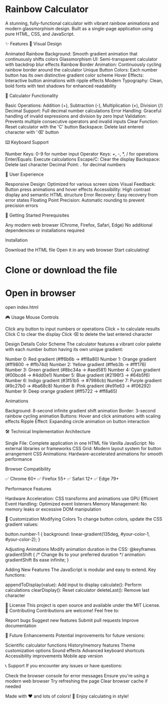# Rainbow Calculator
A stunning, fully-functional calculator with vibrant rainbow animations and modern glassmorphism design. Built as a single-page application using pure HTML, CSS, and JavaScript.

✨ Features
🎨 Visual Design

Animated Rainbow Background: Smooth gradient animation that continuously shifts colors
Glassmorphism UI: Semi-transparent calculator with backdrop blur effects
Rainbow Border Animation: Continuously cycling rainbow border around the calculator
Unique Button Colors: Each number button has its own distinctive gradient color scheme
Hover Effects: Interactive button animations with ripple effects
Modern Typography: Clean, bold fonts with text shadows for enhanced readability

🧮 Calculator Functionality

Basic Operations: Addition (+), Subtraction (-), Multiplication (×), Division (/)
Decimal Support: Full decimal number calculations
Error Handling: Graceful handling of invalid expressions and division by zero
Input Validation: Prevents multiple consecutive operators and invalid inputs
Clear Function: Reset calculator with the 'C' button
Backspace: Delete last entered character with '⌫' button

⌨️ Keyboard Support

Number Keys: 0-9 for number input
Operator Keys: +, -, *, / for operations
Enter/Equals: Execute calculations
Escape/C: Clear the display
Backspace: Delete last character
Decimal Point: . for decimal numbers

📱 User Experience

Responsive Design: Optimized for various screen sizes
Visual Feedback: Button press animations and hover effects
Accessibility: High contrast display and semantic HTML structure
Error Recovery: Easy recovery from error states
Floating Point Precision: Automatic rounding to prevent precision errors

🚀 Getting Started
Prerequisites

Any modern web browser (Chrome, Firefox, Safari, Edge)
No additional dependencies or installations required

Installation

Download the HTML file
Open it in any web browser
Start calculating!

# Clone or download the file
# Open in browser
open index.html

🎮 Usage
Mouse Controls

Click any button to input numbers or operations
Click = to calculate results
Click C to clear the display
Click ⌫ to delete the last entered character

Design Details
Color Scheme
The calculator features a vibrant color palette with each number button having its own unique gradient:

Number 0: Red gradient (#ff6b6b → #ff8a80)
Number 1: Orange gradient (#ff9800 → #ffb74d)
Number 2: Yellow gradient (#ffeb3b → #fff176)
Number 3: Green gradient (#8bc34a → #aed581)
Number 4: Cyan gradient (#00bcd4 → #4dd0e1)
Number 5: Blue gradient (#2196f3 → #64b5f6)
Number 6: Indigo gradient (#3f51b5 → #7986cb)
Number 7: Purple gradient (#9c27b0 → #ba68c8)
Number 8: Pink gradient (#e91e63 → #f06292)
Number 9: Deep orange gradient (#ff5722 → #ff8a65)

Animations

Background: 8-second infinite gradient shift animation
Border: 3-second rainbow cycling animation
Buttons: Hover and click animations with scaling effects
Ripple Effect: Expanding circle animation on button interaction

🛠️ Technical Implementation
Architecture

Single File: Complete application in one HTML file
Vanilla JavaScript: No external libraries or frameworks
CSS Grid: Modern layout system for button arrangement
CSS Animations: Hardware-accelerated animations for smooth performance

Browser Compatibility

✅ Chrome 60+
✅ Firefox 55+
✅ Safari 12+
✅ Edge 79+

Performance Features

Hardware Acceleration: CSS transforms and animations use GPU
Efficient Event Handling: Optimized event listeners
Memory Management: No memory leaks or excessive DOM manipulation

🔧 Customization
Modifying Colors
To change button colors, update the CSS gradient values:

button.number-1 {
    background: linear-gradient(135deg, #your-color-1, #your-color-2);
}

Adjusting Animations
Modify animation duration in the CSS:
@keyframes gradientShift {
    /* Change 8s to your preferred duration */
    animation: gradientShift 8s ease infinite;
}

Adding New Features
The JavaScript is modular and easy to extend. Key functions:

appendToDisplay(value): Add input to display
calculate(): Perform calculations
clearDisplay(): Reset calculator
deleteLast(): Remove last character

📄 License
This project is open source and available under the MIT License.
🤝 Contributing
Contributions are welcome! Feel free to:

Report bugs
Suggest new features
Submit pull requests
Improve documentation

🎯 Future Enhancements
Potential improvements for future versions:

 Scientific calculator functions
 History/memory features
 Theme customization options
 Sound effects
 Advanced keyboard shortcuts
 Accessibility improvements
 Mobile app version

📞 Support
If you encounter any issues or have questions:

Check the browser console for error messages
Ensure you're using a modern web browser
Try refreshing the page
Clear browser cache if needed


Made with ❤️ and lots of colors! 🌈
Enjoy calculating in style!
